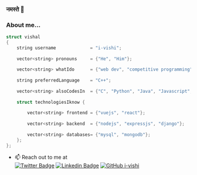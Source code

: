 ### नमस्ते :pray:

### About me...  

```cpp
struct vishal
{
    string username             = "i-vishi";
    
    vector<string> pronouns     = {"He", "Him"};
    
    vector<string> whatIdo      = {"web dev", "competitive programming", "blockchain", "ethereum"};
    
    string preferredLanguage    = "C++";
    
    vector<string> alsoCodesIn  = {"C", "Python", "Java", "Javascript", "php", "solidity"};
    
    struct technologiesIknow {
    
        vector<string> frontend = {"vuejs", "react"};
        
        vector<string> backend  = {"nodejs", "expressjs", "django"};
        
        vector<string> databases= {"mysql", "mongodb"};
    };
};
```
- :mailbox: Reach out to me at <br>
[![Twitter Badge](https://img.shields.io/badge/-@iamvishalgaur-1ca0f1?style=flat-square&labelColor=1ca0f1&logo=twitter&logoColor=white&link=https://twitter.com/iamvishalgaur)](https://twitter.com/iamvishalgaur)
[![Linkedin Badge](https://img.shields.io/badge/-i--vishi-blue?style=flat-square&logo=Linkedin&logoColor=white&link=https://www.linkedin.com/in/i-vishi/)](https://www.linkedin.com/in/i-vishi/)
[![GitHub i-vishi](https://img.shields.io/github/followers/i-vishi?label=follow&style=social)](https://github.com/i-vishi)

<!--
**i-vishi/i-vishi** is a ✨ _special_ ✨ repository because its `README.md` (this file) appears on your GitHub profile.

Here are some ideas to get you started:

- 🔭 I’m currently working on ...
- 🌱 I’m currently learning ...
- 👯 I’m looking to collaborate on ...
- 🤔 I’m looking for help with ...
- 💬 Ask me about ...
- 📫 How to reach me: ...
- 😄 Pronouns: ...
- ⚡ Fun fact: ...
-->
